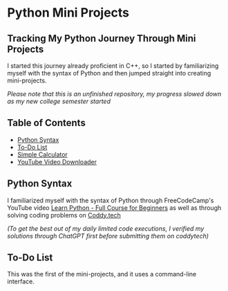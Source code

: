 # Python Mini Projects
## Tracking My Python Journey Through Mini Projects

I started this journey already proficient in C++, so I started by familiarizing myself with the syntax of Python and then jumped straight into creating mini-projects.

_Please note that this is an unfinished repository, my progress slowed down as my new college semester started_

## Table of Contents
- [Python Syntax](#Python_Syntax)
- [To-Do List](#To-Do_List)
- [Simple Calculator](#Simple_Calculator)
- [YouTube Video Downloader](#YouTube_Video_Downloader)


## Python Syntax
I familiarized myself with the syntax of Python through FreeCodeCamp's YouTube video [Learn Python - Full Course for Beginners](https://youtu.be/rfscVS0vtbw?si=-VgRuiqxoZppwI9D)
as well as through solving coding problems on [Coddy.tech](https://coddy.tech/)

_(To get the best out of my daily limited code executions, I verified my solutions through ChatGPT first before submitting them on coddytech)_

## To-Do List
This was the first of the mini-projects, and it uses a command-line interface.



